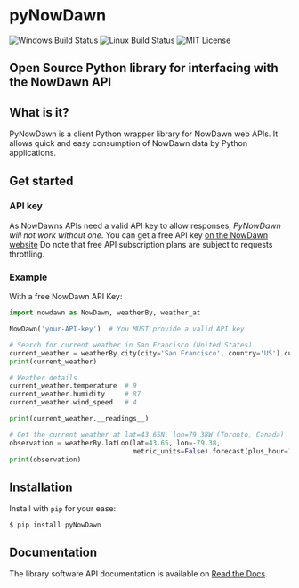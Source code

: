 # pyNowDawn

![Windows Build Status](https://github.com/Now-Dawn/pyNowDawn/workflows/Windows/badge.svg)
![Linux Build Status](https://github.com/Now-Dawn/pyNowDawn/workflows/Linux/badge.svg)
![MIT License](https://img.shields.io/github/license/Now-dawn/pyNowDawn)

## Open Source Python library for interfacing with the NowDawn API

## What is it?

PyNowDawn is a client Python wrapper library for NowDawn web APIs. It allows quick and easy consumption of NowDawn data by Python applications.

## Get started

### API key

As NowDawns APIs need a valid API key to allow responses, *PyNowDawn will not work without one*.
You can get a free API key [on the NowDawn website](https://nowdawn.com/sign_up)
Do note that free API subscription plans are subject to requests throttling.

### Example

With a free NowDawn API Key:

```python
import nowdawn as NowDawn, weatherBy, weather_at

NowDawn('your-API-key')  # You MUST provide a valid API key

# Search for current weather in San Francisco (United States)
current_weather = weatherBy.city(city='San Francisco', country='US').current()
print(current_weather)

# Weather details
current_weather.temperature  # 9
current_weather.humidity     # 87
current_weather.wind_speed   # 4

print(current_weather.__readings__)

# Get the current weather at lat=43.65N, lon=79.38W (Toronto, Canada)
observation = weatherBy.latLon(lat=43.65, lon=-79.38,
                               metric_units=False).forecast(plus_hour=1)
print(observation)
```

##  Installation

Install with `pip` for your ease:

```shell
$ pip install pyNowDawn
```

## Documentation

The library software API documentation is available on [Read the Docs](https://pynowdawn.readthedocs.io/en/latest/).
